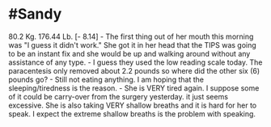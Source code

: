 # #Sandy
80.2 Kg. 176.44 Lb. [- 8.14]
	- The first thing out of her mouth this morning was "I guess it didn't work."  She got it in her head that the TIPS was going to be an instant fix and she would be up and walking around without any assistance of any type.
	- I guess they used the low reading scale today.  The paracentesis  only removed about 2.2 pounds so where did the other six (6) pounds go?
	- Still not eating anything.  I am hoping that the sleeping/tiredness is the reason.
	- She is VERY tired again.  I suppose some of it could be carry-over from the surgery yesterday. it just seems excessive.  She is also taking VERY shallow breaths and it is hard for her to speak.  I expect the extreme shallow breaths is the problem with speaking.
